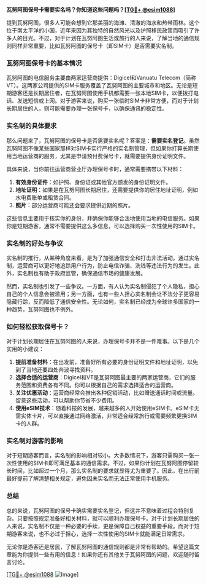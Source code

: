 **瓦努阿图保号卡需要实名吗？你知道这些问题吗？[[TG💪+ @esim1088](https://t.me/s/esim1088)]**

提到瓦努阿图，很多人可能会想到它那美丽的海滩、清澈的海水和热带雨林。这个位于南太平洋的小国，近年来因为其独特的自然风光以及护照移民政策而吸引了许多人的目光。不过，对于计划在瓦努阿图生活或旅行的人来说，了解当地的通信规则同样非常重要，比如瓦努阿图的保号卡（即SIM卡）是否需要实名制。

### 瓦努阿图保号卡的基本情况

瓦努阿图的电信服务主要由两家运营商提供：Digicel和Vanuatu Telecom（简称VT）。这两家公司提供的SIM卡服务覆盖了瓦努阿图的主要城市和地区。无论是短期游客还是长期居住者，在瓦努阿图使用手机都需要一张本地SIM卡，以便拨打电话、发送短信或上网。对于游客来说，购买一张临时SIM卡非常方便，而对于计划长期居住的人，则可能需要办理一张保号卡，以确保通讯的稳定性。

### 实名制的具体要求

那么问题来了，瓦努阿图的保号卡是否需要实名呢？答案是：**需要实名登记**。虽然瓦努阿图不像某些国家那样对SIM卡实行严格的实名制管理，但如果你打算长期使用当地运营商的服务，尤其是申请预付费保号卡，就需要提供身份证明文件。

具体来说，当你前往运营商营业厅办理保号卡时，通常需要携带以下材料：

1. **有效身份证件**：如护照、身份证或其他官方颁发的身份证明文件。
2. **地址证明**：如果是在瓦努阿图长期居住，还需要提供你的居住地址证明，例如水电费账单或租赁合同。
3. **照片**：部分运营商可能还会要求提供近期的照片。

这些信息主要用于核实你的身份，并确保你能够合法地使用当地的电信服务。如果你是短期游客，通常不需要提供这么多信息，可以选择购买一次性使用的SIM卡。

### 实名制的好处与争议

实名制的推行，从某种角度来看，是为了加强通信安全和打击非法活动。通过实名制，运营商可以更好地追踪用户行为，防止电信诈骗、洗钱等违法行为的发生。此外，实名制也有助于政府监管，确保通信市场的健康发展。

然而，实名制也引发了一些争议。一方面，有人认为实名制侵犯了个人隐私，担心自己的个人信息会被滥用；另一方面，也有一些人担心实名制会让不法分子更容易隐藏行踪，反而降低了通信安全性。无论如何，实名制已经成为全球许多国家的一种趋势，瓦努阿图也不例外。

### 如何轻松获取保号卡？

对于计划长期居住在瓦努阿图的人来说，办理保号卡并不是一件难事。以下是几个实用的小建议：

1. **提前准备材料**：在出发前，准备好所有必要的身份证明文件和地址证明，以免到了当地还要四处奔波寻找资料。
2. **选择合适的运营商**：Digicel和VT是瓦努阿图最主要的两家运营商，它们的服务范围和资费各有不同。你可以根据自己的需求选择适合的运营商。
3. **关注优惠活动**：运营商经常会推出各种促销活动，比如赠送通话时间或流量。留意这些活动，可以帮助你节省不少费用。
4. **使用eSIM技术**：随着科技的发展，越来越多的人开始使用eSIM卡。eSIM卡无需实体卡片，可以直接通过网络激活，非常适合经常旅行或需要频繁更换SIM卡的人群。

### 实名制对游客的影响

对于短期游客而言，实名制的影响相对较小。大多数情况下，游客只需购买一张一次性使用的SIM卡即可满足基本的通信需求。不过，如果你计划在瓦努阿图停留较长时间，比如超过一个月，那么实名制的要求就显得尤为重要了。因此，在出行前最好提前了解清楚相关规定，避免因未实名而无法正常使用手机服务。

### 总结

总的来说，瓦努阿图的保号卡确实需要实名登记，但这并不意味着过程会特别复杂。只要按照规定准备好相关材料，就可以顺利办理保号卡。对于计划长期居住的人来说，实名制不仅是一种必要的手续，更是保障自己权益的重要手段。而对于短期游客来说，也不必过于担心，选择一次性使用的SIM卡就能满足日常需求。

无论你是游客还是居民，了解瓦努阿图的通信规则都是非常有帮助的。希望这篇文章能为你提供一些有用的信息！如果你还有其他关于瓦努阿图的问题，欢迎随时留言讨论。

[[TG💪+ @esim1088](https://t.me/s/esim1088) ![Image](https://i.postimg.cc/4NQfJmqS/Snipaste-2025-05-13-00-14-12.png)]
